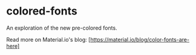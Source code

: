 # colored-fonts

An exploration of the new pre-colored fonts.

Read more on Material.io's blog: [https://material.io/blog/color-fonts-are-here]
